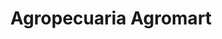 ---
title: "Agropecuaria Agromart"
url: /el-progreso/agropecuaria-agromart/
shop: Landwirtschaftlich
---